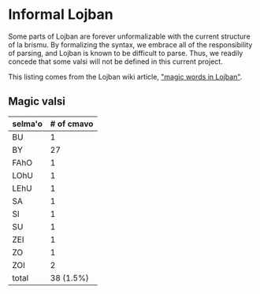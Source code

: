 # Informal Lojban

Some parts of Lojban are forever unformalizable with the current structure of
la brismu. By formalizing the syntax, we embrace all of the responsibility of
parsing, and Lojban is known to be difficult to parse. Thus, we readily
concede that some valsi will not be defined in this current project.

This listing comes from the Lojban wiki article, ["magic words in
Lojban"](https://mw.lojban.org/papri/magic_words_in_Lojban).

## Magic valsi

selma'o | # of cmavo
---|---
BU | 1
BY | 27
FAhO | 1
LOhU | 1
LEhU | 1
SA | 1
SI | 1
SU | 1
ZEI | 1
ZO | 1
ZOI | 2
total | 38 (1.5%)
